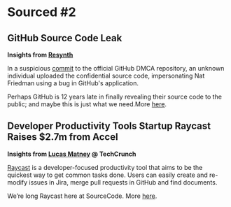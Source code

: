 # Sourced #2

## GitHub Source Code Leak

**Insights from [Resynth](https://github.com/resynth1943)**

In a suspicious [commit](https://web.archive.org/web/20201104050026if_/https://github.com/github/dmca/tree/565ece486c7c1652754d7b6d2b5ed9cb4097f9d5) to the official GitHub DMCA repository, an unknown individual uploaded the confidential source code, impersonating Nat Friedman using a bug in GitHub's application.

Perhaps GitHub is 12 years late in finally revealing their source code to the public; and maybe this is just what we need.More [here](https://resynth1943.net/articles/github-source-code-leak/).

## Developer Productivity Tools Startup Raycast Raises \$2.7m from Accel

**Insights from [Lucas Matney](https://techcrunch.com/2020/10/29/developer-productivity-tools-startup-raycast-raises-2-7m-from-accel/) @ TechCrunch**

[Raycast](https://raycast.com/) is a developer-focused productivity tool that aims to be the quickest way to get common tasks done. Users can easily create and re-modify issues in Jira, merge pull requests in GitHub and find documents.

We’re long Raycast here at SourceCode. More [here](https://techcrunch.com/2020/10/29/developer-productivity-tools-startup-raycast-raises-2-7m-from-accel/).
